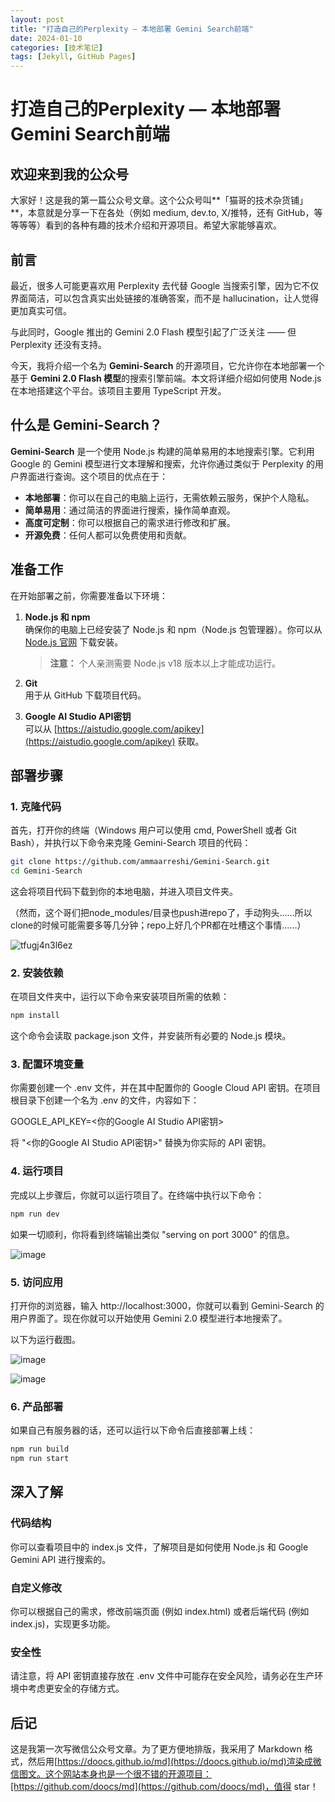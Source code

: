 ```yaml
---
layout: post
title: "打造自己的Perplexity — 本地部署 Gemini Search前端"
date: 2024-01-10
categories: [技术笔记]
tags: [Jekyll, GitHub Pages]
---
```


# 打造自己的Perplexity — 本地部署 Gemini Search前端


## 欢迎来到我的公众号

大家好！这是我的第一篇公众号文章。这个公众号叫**「猫哥的技术杂货铺」**，本意就是分享一下在各处（例如 medium, dev.to, X/推特，还有 GitHub，等等等等）看到的各种有趣的技术介绍和开源项目。希望大家能够喜欢。

## 前言

最近，很多人可能更喜欢用 Perplexity 去代替 Google 当搜索引擎，因为它不仅界面简洁，可以包含真实出处链接的准确答案，而不是 hallucination，让人觉得更加真实可信。

与此同时，Google 推出的 Gemini 2.0 Flash 模型引起了广泛关注 —— 但 Perplexity 还没有支持。

今天，我将介绍一个名为 **Gemini-Search** 的开源项目，它允许你在本地部署一个基于 **Gemini 2.0 Flash 模型**的搜索引擎前端。本文将详细介绍如何使用 Node.js 在本地搭建这个平台。该项目主要用 TypeScript 开发。


## 什么是 Gemini-Search？

**Gemini-Search** 是一个使用 Node.js 构建的简单易用的本地搜索引擎。它利用 Google 的 Gemini 模型进行文本理解和搜索，允许你通过类似于 Perplexity 的用户界面进行查询。这个项目的优点在于：

- **本地部署**：你可以在自己的电脑上运行，无需依赖云服务，保护个人隐私。  
- **简单易用**：通过简洁的界面进行搜索，操作简单直观。  
- **高度可定制**：你可以根据自己的需求进行修改和扩展。  
- **开源免费**：任何人都可以免费使用和贡献。


## 准备工作

在开始部署之前，你需要准备以下环境：

1. **Node.js 和 npm**  
   确保你的电脑上已经安装了 Node.js 和 npm（Node.js 包管理器）。你可以从 [Node.js 官网](https://nodejs.org/) 下载安装。  
   > **注意：** 个人亲测需要 Node.js v18 版本以上才能成功运行。

2. **Git**  
   用于从 GitHub 下载项目代码。

3. **Google AI Studio API密钥**  
   可以从 [https://aistudio.google.com/apikey](https://aistudio.google.com/apikey) 获取。


## 部署步骤

### 1. 克隆代码

首先，打开你的终端（Windows 用户可以使用 cmd, PowerShell 或者 Git Bash），并执行以下命令来克隆 Gemini-Search 项目的代码：

```bash
git clone https://github.com/ammaarreshi/Gemini-Search.git
cd Gemini-Search
```

这会将项目代码下载到你的本地电脑，并进入项目文件夹。

（然而，这个哥们把node_modules/目录也push进repo了，手动狗头……所以clone的时候可能需要多等几分钟；repo上好几个PR都在吐槽这个事情……）

![tfugj4n3l6ez](https://github.com/user-attachments/assets/4e1d61b3-eb1a-452c-83d9-f737faf3bbe3)

### 2. 安装依赖

在项目文件夹中，运行以下命令来安装项目所需的依赖：

```bash
npm install
```

这个命令会读取 package.json 文件，并安装所有必要的 Node.js 模块。

### 3. 配置环境变量

你需要创建一个 .env 文件，并在其中配置你的 Google Cloud API 密钥。在项目根目录下创建一个名为 .env 的文件，内容如下：

GOOGLE_API_KEY=<你的Google AI Studio API密钥>

将 "<你的Google AI Studio API密钥>" 替换为你实际的 API 密钥。

### 4. 运行项目

完成以上步骤后，你就可以运行项目了。在终端中执行以下命令：

```bash
npm run dev
```

如果一切顺利，你将看到终端输出类似 "serving on port 3000" 的信息。

![image](https://github.com/user-attachments/assets/6484be0c-7f7d-4944-ac5b-ebf181016574)

### 5. 访问应用

打开你的浏览器，输入 http://localhost:3000，你就可以看到 Gemini-Search 的用户界面了。现在你就可以开始使用 Gemini 2.0 模型进行本地搜索了。

以下为运行截图。

![image](https://github.com/user-attachments/assets/f5b39b96-14e4-4897-a461-6f33efeef010)

![image](https://github.com/user-attachments/assets/60ce4041-ad47-453a-99f6-4d7d95e8a2bb)

### 6. 产品部署

如果自己有服务器的话，还可以运行以下命令后直接部署上线：

```bash
npm run build
npm run start
```

## 深入了解

### 代码结构
你可以查看项目中的 index.js 文件，了解项目是如何使用 Node.js 和 Google Gemini API 进行搜索的。

### 自定义修改
你可以根据自己的需求，修改前端页面 (例如 index.html) 或者后端代码 (例如 index.js)，实现更多功能。

### 安全性
请注意，将 API 密钥直接存放在 .env 文件中可能存在安全风险，请务必在生产环境中考虑更安全的存储方式。

## 后记

这是我第一次写微信公众号文章。为了更方便地排版，我采用了 Markdown 格式，然后用[https://doocs.github.io/md](https://doocs.github.io/md)渲染成微信图文。这个网站本身也是一个很不错的开源项目：[https://github.com/doocs/md](https://github.com/doocs/md)，值得 star！
